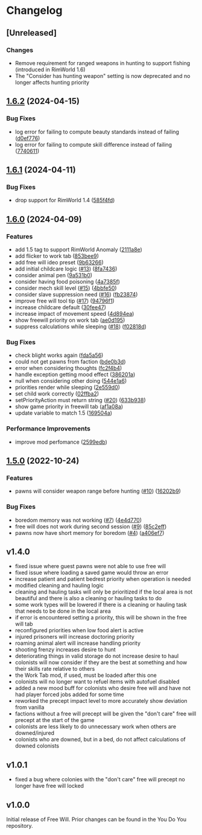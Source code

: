 # Changelog

## [Unreleased]

### Changes

* Remove requirement for ranged weapons in hunting to support fishing (introduced in RimWorld 1.6)
* The "Consider has hunting weapon" setting is now deprecated and no longer affects hunting priority

## [1.6.2](https://github.com/paul-freeman/rimworld-freewill/compare/v1.6.1...v1.6.2) (2024-04-15)


### Bug Fixes

* log error for failing to compute beauty standards instead of failing ([d0ef776](https://github.com/paul-freeman/rimworld-freewill/commit/d0ef7763f1cfac84ee137544f374b4dad0456943))
* log error for failing to compute skill difference instead of failing ([7740611](https://github.com/paul-freeman/rimworld-freewill/commit/774061163457ac1463d15f23e31cbfc9205a5ba7))

## [1.6.1](https://github.com/paul-freeman/rimworld-freewill/compare/v1.6.0...v1.6.1) (2024-04-11)


### Bug Fixes

* drop support for RimWorld 1.4 ([585f4fd](https://github.com/paul-freeman/rimworld-freewill/commit/585f4fdcfd5c6be9caeb62e488f3149c2ce43c73))

## [1.6.0](https://github.com/paul-freeman/rimworld-freewill/compare/v1.5.0...v1.6.0) (2024-04-09)


### Features

* add 1.5 tag to support RimWorld Anomaly ([2111a8e](https://github.com/paul-freeman/rimworld-freewill/commit/2111a8ed42c73d44070a197356dcfde96f8be31f))
* add flicker to work tab ([853bee9](https://github.com/paul-freeman/rimworld-freewill/commit/853bee92ab860f8fdb2f4c074a16f57e7f569b37))
* add free will ideo preset ([9b63266](https://github.com/paul-freeman/rimworld-freewill/commit/9b632669c47c0731645c8b37913a706d0c3892f1))
* add initial childcare logic ([#13](https://github.com/paul-freeman/rimworld-freewill/issues/13)) ([8fa7436](https://github.com/paul-freeman/rimworld-freewill/commit/8fa7436a02fcc90f68cba01618a29e376c5a9128))
* consider animal pen ([9a531b0](https://github.com/paul-freeman/rimworld-freewill/commit/9a531b0c79265e65ac59de9a01bf311f95591fee))
* consider having food poisoning ([4a7385f](https://github.com/paul-freeman/rimworld-freewill/commit/4a7385f5bfaf7d2da0e4110934f0fb33d4be6991))
* consider mech skill level ([#15](https://github.com/paul-freeman/rimworld-freewill/issues/15)) ([4bbfe50](https://github.com/paul-freeman/rimworld-freewill/commit/4bbfe50d90f1fcec65c60dbf2afcb5315a3ba895))
* consider slave suppression need ([#16](https://github.com/paul-freeman/rimworld-freewill/issues/16)) ([fb23874](https://github.com/paul-freeman/rimworld-freewill/commit/fb238744c82d73b2ab82b3c7cfd6be1ee5f59e6c))
* improve free will tool tip ([#17](https://github.com/paul-freeman/rimworld-freewill/issues/17)) ([94796f1](https://github.com/paul-freeman/rimworld-freewill/commit/94796f1657c7664fc599d041a3f35820c5c3a741))
* increase childcare default ([30fee47](https://github.com/paul-freeman/rimworld-freewill/commit/30fee475736e9803b674d9f8894658c443ee7650))
* increase impact of movement speed ([4d894ea](https://github.com/paul-freeman/rimworld-freewill/commit/4d894ea1e2446ea3c30b5fa612cefc3f41411fd3))
* show freewill priority on work tab ([ae0d195](https://github.com/paul-freeman/rimworld-freewill/commit/ae0d195c79789668488047b439e49a7206d05c43))
* suppress calculations while sleeping ([#18](https://github.com/paul-freeman/rimworld-freewill/issues/18)) ([f02818d](https://github.com/paul-freeman/rimworld-freewill/commit/f02818d4735401ae5f0affb641bdac119613f216))


### Bug Fixes

* check blight works again ([fda5a56](https://github.com/paul-freeman/rimworld-freewill/commit/fda5a56eb0623328045d32d8c751358dd275a764))
* could not get pawns from faction ([bde0b3d](https://github.com/paul-freeman/rimworld-freewill/commit/bde0b3deac1fec634725c34821951813a04b612f))
* error when considering thoughts ([fc2f4b4](https://github.com/paul-freeman/rimworld-freewill/commit/fc2f4b46b46020a0c6d8a2250716006689077f40))
* handle exception getting mood effect ([386201a](https://github.com/paul-freeman/rimworld-freewill/commit/386201af7c65a5252a52cc591be90d601b9d7aa2))
* null when considering other doing ([544e1a6](https://github.com/paul-freeman/rimworld-freewill/commit/544e1a6482c2fbe190964d2851bc7c834fe6032d))
* priorities render while sleeping ([2e559d0](https://github.com/paul-freeman/rimworld-freewill/commit/2e559d0b128c60f5233754063e502737c79ded61))
* set child work correctly ([02ffba2](https://github.com/paul-freeman/rimworld-freewill/commit/02ffba2eb49740f567d854497b2b2ca08862d8bb))
* setPriorityAction must return string ([#20](https://github.com/paul-freeman/rimworld-freewill/issues/20)) ([633b938](https://github.com/paul-freeman/rimworld-freewill/commit/633b938acab53e2415c72f3384d0829d9d92e4cf))
* show game priority in freewill tab ([af1a08a](https://github.com/paul-freeman/rimworld-freewill/commit/af1a08ace6584af289e00642178cfd32ef6d297c))
* update variable to match 1.5 ([169504a](https://github.com/paul-freeman/rimworld-freewill/commit/169504a145405b261f20b6acb219b60ad72dadf3))


### Performance Improvements

* improve mod perfomance ([2599edb](https://github.com/paul-freeman/rimworld-freewill/commit/2599edb4b8d616ea620782ac012b3fe70d32e7fd))

## [1.5.0](https://github.com/paul-freeman/rimworld-freewill/compare/v1.4.0...v1.5.0) (2022-10-24)


### Features

* pawns will consider weapon range before hunting ([#10](https://github.com/paul-freeman/rimworld-freewill/issues/10)) ([16202b9](https://github.com/paul-freeman/rimworld-freewill/commit/16202b99d9835cd757a4694ff8ed48c3d14a3edb))


### Bug Fixes

* boredom memory was not working ([#7](https://github.com/paul-freeman/rimworld-freewill/issues/7)) ([4e4d770](https://github.com/paul-freeman/rimworld-freewill/commit/4e4d7701cd8f4243529fba16fe219a15d14a2035))
* free will does not work during second session ([#9](https://github.com/paul-freeman/rimworld-freewill/issues/9)) ([85c2eff](https://github.com/paul-freeman/rimworld-freewill/commit/85c2eff99670f3efc3746320e138f0cebd02897a))
* pawns now have short memory for boredom ([#4](https://github.com/paul-freeman/rimworld-freewill/issues/4)) ([a406ef7](https://github.com/paul-freeman/rimworld-freewill/commit/a406ef7e96b394468061e977b12bbb6e7ccf89f6))

## v1.4.0

* fixed issue where guest pawns were not able to use free will
* fixed issue where loading a saved game would throw an error
* increase patient and patient bedrest priority when operation is needed
* modified cleaning and hauling logic
* cleaning and hauling tasks will only be prioritized if the local area is not
  beautiful and there is also a cleaning or hauling tasks to do
* some work types will be lowered if there is a cleaning or hauling task that
  needs to be done in the local area
* if error is encountered setting a priority, this will be shown in the free
  will tab
* reconfigured priorities when low food alert is active
* injured prisoners will increase doctoring priority
* roaming animal alert will increase handling priority
* shooting frenzy increases desire to hunt
* deteriorating things in valid storage do not increase desire to haul
* colonists will now consider if they are the best at something and how their
  skills rate relative to others
* the Work Tab mod, if used, must be loaded after this one
* colonists will no longer want to refuel items with autofuel disabled
* added a new mood buff for colonists who desire free will and have not had
  player forced jobs added for some time
* reworked the precept impact level to more accurately show deviation from
  vanilla
* factions without a free will precept will be given the "don't care" free
  will precept at the start of the game
* colonists are less likely to do unnecessary work when others are
  downed/injured
* colonists who are downed, but in a bed, do not affect calculations of downed
  colonists

## v1.0.1

* fixed a bug where colonies with the "don't care" free will precept no longer
  have free will locked

## v1.0.0

Initial release of Free Will. Prior changes can be found in the You Do You
repository.
